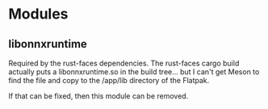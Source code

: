 <!--
SPDX-FileCopyrightText: © 2024 David Bliss

SPDX-License-Identifier: GFDL-1.3-or-later
-->

# Modules

## libonnxruntime
Required by the rust-faces dependencies. The rust-faces cargo build
actually puts a libonnxruntime.so in the build tree... but I can't get
Meson to find the file and copy to the /app/lib directory of the Flatpak.

If that can be fixed, then this module can be removed.
